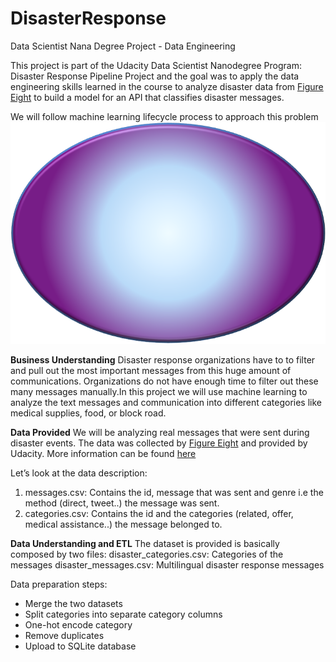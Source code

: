 # DisasterResponse
Data Scientist Nana Degree Project - Data Engineering

This project is part of the Udacity Data Scientist Nanodegree Program: Disaster Response Pipeline Project and the goal was to apply the data engineering skills learned in the course to analyze disaster data from [Figure Eight](https://www.figure-eight.com/dataset/combined-disaster-response-data/) to build a model for an API that classifies disaster messages.

We will follow machine learning lifecycle process to approach this problem
![addProj](./images/CRISPDM.png)

**Business Understanding** Disaster response organizations have to to filter and pull out the most important messages from this huge amount of communications. Organizations do not have enough time to filter out these many messages manually.In this project we will use machine learning to analyze the text messages and communication into different categories like medical supplies, food, or block road.

**Data Provided** We will be analyzing real messages that were sent during disaster events. The data was collected by [Figure Eight](https://www.figure-eight.com/dataset/combined-disaster-response-data/) and provided by Udacity. More information can be found [here](https://appen.com/datasets/combined-disaster-response-data/)

Let’s look at the data description:
  1. messages.csv: Contains the id, message that was sent and genre i.e the method (direct, tweet..) the message was sent.
  2. categories.csv: Contains the id and the categories (related, offer, medical assistance..) the message belonged to.

**Data Understanding and ETL** The dataset is provided is basically composed by two files:
disaster_categories.csv: Categories of the messages
disaster_messages.csv: Multilingual disaster response messages

Data preparation steps:
  - Merge the two datasets
  - Split categories into separate category columns
  - One-hot encode category
  - Remove duplicates
  - Upload to SQLite database
